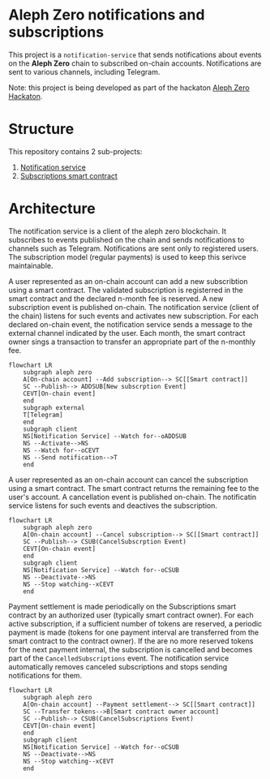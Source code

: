 Aleph Zero notifications and subscriptions
==========================================

This project is a `notification-service` that sends notifications about events on the **Aleph Zero** chain to subscribed on-chain accounts.
Notifications are sent to various channels, including Telegram.

Note: this project is being developed as part of the hackaton [Aleph Zero Hackaton](https://techfiesta.dev/techfiestas/9/aleph-zero-hackathon).

# Structure

This repository contains 2 sub-projects:

1. [Notification service](./notification-service/README.md)
2. [Subscriptions smart contract](./contracts/subscriptions/README.md)

# Architecture

The notification service is a client of the aleph zero blockchain. It subscribes to events published on the chain and sends notifications to channels such as Telegram.
Notifications are sent only to registered users. The subscription model (regular payments) is used to keep this serivce maintainable. 

A user represented as an on-chain account can add a new subscribtion using a smart contract. 
The validated subscription is registerred in the smart contract and the declared n-month fee is reserved.
A new subscription event is published on-chain. The notification service (client of the chain) listens for such events and activates new subscription.
For each declared on-chain event, the notification service sends a message to the external channel indicated by the user.
Each month, the smart contract owner sings a transaction to transfer an appropriate part of the n-monthly fee. 

```mermaid
flowchart LR
    subgraph aleph zero
    A[On-chain account] --Add subscription--> SC[[Smart contract]]
    SC --Publish--> ADDSUB[New subscrption Event]
    CEVT[On-chain event]
    end
    subgraph external
    T[Telegram]
    end
    subgraph client
    NS[Notification Service] --Watch for--oADDSUB
    NS --Activate-->NS
    NS --Watch for--oCEVT
    NS --Send notification-->T
    end
```

A user represented as an on-chain account can cancel the subscription using a smart contract.
The smart contract returns the remaining fee to the user's account.
A cancellation event is published on-chain. The notificatin service listens for such events and deactives the subscription.

```mermaid
flowchart LR
    subgraph aleph zero
    A[On-chain account] --Cancel subscription--> SC[[Smart contract]]
    SC --Publish--> CSUB(CancelSubscrption Event)
    CEVT[On-chain event]
    end
    subgraph client
    NS[Notification Service] --Watch for--oCSUB
    NS --Deactivate-->NS
    NS --Stop watching--xCEVT
    end
```

Payment settlement is made periodically on the Subscriptions smart contract by an authorized user (typically smart contract owner). 
For each active subscription, if a sufficient number of tokens are reserved, a periodic payment is made (tokens for one payment interval are transferred from the smart contract to the contract owner). 
If the are no more reserved tokens for the next payment internal, the subscription is cancelled and becomes part of the `CancelledSubscriptions` event.
The notification service automatically removes canceled subscriptions and stops sending notifications for them.

```mermaid
flowchart LR
    subgraph aleph zero
    A[On-chain account] --Payment settlement--> SC[[Smart contract]]
    SC --Transfer tokens-->B[Smart contract owner account]
    SC --Publish--> CSUB(CancelSubscriptions Event)
    CEVT[On-chain event]
    end
    subgraph client
    NS[Notification Service] --Watch for--oCSUB
    NS --Deactivate-->NS
    NS --Stop watching--xCEVT
    end
```
